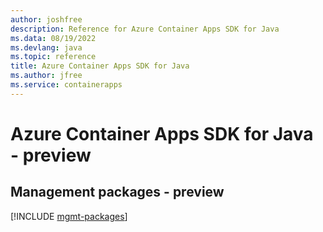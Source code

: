 ```yaml
---
author: joshfree
description: Reference for Azure Container Apps SDK for Java
ms.data: 08/19/2022
ms.devlang: java
ms.topic: reference
title: Azure Container Apps SDK for Java
ms.author: jfree
ms.service: containerapps
---
```

# Azure Container Apps SDK for Java - preview

## Management packages - preview
[!INCLUDE [mgmt-packages](container-apps-mgmt-index.md)]